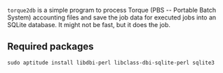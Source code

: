 `torque2db` is a simple program to process Torque (PBS -- Portable Batch
System) accounting files and save the job data for executed jobs into an
SQLite database.  It might not be fast, but it does the job.

Required packages
-----------------

    sudo aptitude install libdbi-perl libclass-dbi-sqlite-perl sqlite3
